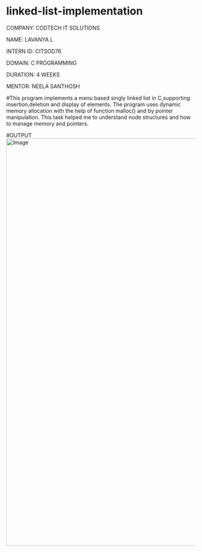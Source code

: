 # linked-list-implementation

COMPANY: CODTECH IT SOLUTIONS

NAME: LAVANYA L

INTERN ID: CITSOD76

DOMAIN: C PROGRAMMING

DURATION: 4 WEEKS

MENTOR: NEELA SANTHOSH

#This program implements a menu based singly linked list in C,supporting insertion,deletion and display of elements. The program uses dynamic memory allocation with the help of function malloc() and by pointer manipulation. This task helped me to understand node structures and how to manage memory and pointers.

#OUTPUT
<img width="1920" height="1080" alt="Image" src="https://github.com/user-attachments/assets/877b6b12-59a7-4714-8b83-6cd883576d1b" />
